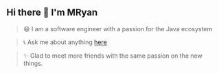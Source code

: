 ## Hi there 👋 I'm MRyan

> 😄 I am a software engineer with a passion for the Java ecosystem

> 📞 Ask me about anything [here](http://www.mryan.xyz/index.php/aboutme.html)

> ✨ Glad to meet more friends with the same passion on the new things. 


